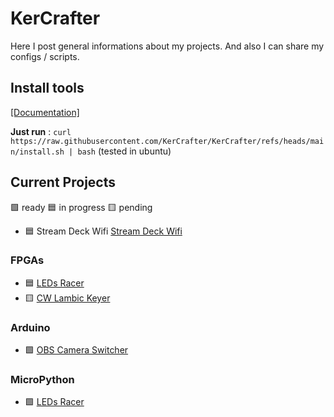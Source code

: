 # KerCrafter

Here I post general informations about my projects. And also I can share my configs / scripts.

## Install tools

[[Documentation]](./docs/tools.md)

**Just run** : `curl https://raw.githubusercontent.com/KerCrafter/KerCrafter/refs/heads/main/install.sh | bash`
(tested in ubuntu)

## Current Projects

:green_square: ready :blue_square: in progress :yellow_square: pending

- :blue_square: Stream Deck Wifi [Stream Deck Wifi](https://github.com/KerCrafter/streamdeck-wifi)

### FPGAs
- :blue_square: [LEDs Racer](https://github.com/KerCrafter/FPGA-LEDs-Racer)
- :yellow_square: [CW Lambic Keyer](https://github.com/KerCrafter/FPGA-CW-lambic-keyer)

### Arduino
- :green_square: [OBS Camera Switcher](https://github.com/KerCrafter/obs-cam-switcher)

### MicroPython
- :green_square: [LEDs Racer](https://github.com/KerCrafter/micropython-leds-racer)
